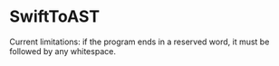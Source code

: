 # SwiftToAST

Current limitations: if the program ends in a reserved word, it must be followed by any whitespace.